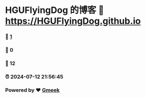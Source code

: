 # HGUFlyingDog 的博客 :link: https://HGUFlyingDog.github.io 
### :page_facing_up: [1](https://HGUFlyingDog.github.io/tag.html) 
### :speech_balloon: 0 
### :hibiscus: 12 
### :alarm_clock: 2024-07-12 21:56:45 
### Powered by :heart: [Gmeek](https://github.com/Meekdai/Gmeek)
